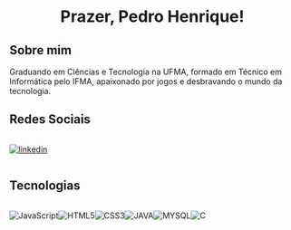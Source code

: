 

<h1 align="center">Prazer, Pedro Henrique!</h1>


 <h2>Sobre mim</h2> 
Graduando em Ciências e Tecnologia na UFMA, formado em Técnico em Informática pelo IFMA, apaixonado por jogos e desbravando o mundo da tecnologia.

<h2>Redes Sociais</h2>

<div style="display: flex">
<br>

[![linkedin](https://img.shields.io/badge/linkedin-000?style=for-the-badge&logo=linkedin&logoColor=blue)](https://www.linkedin.com/in/pedrxhenrique/)

</div>

<h2>Tecnologias</h2>

<div style="display: flex">
<br>

![JavaScript](https://img.shields.io/badge/JavaScript-000?style=for-the-badge&logo=javascript&logoColor=yellow)

![HTML5](https://img.shields.io/badge/HTML5-000?style=for-the-badge&logo=html5)

![CSS3](https://img.shields.io/badge/CSS3-000?style=for-the-badge&logo=css3&logoColor=blue)

![JAVA](https://img.shields.io/badge/JAVA-000?style=for-the-badge&logo=JAVA)

![MYSQL](https://img.shields.io/badge/MYSQL-000?style=for-the-badge&logo=mysql)

![C](https://img.shields.io/badge/C-000?style=for-the-badge&logo=c)
